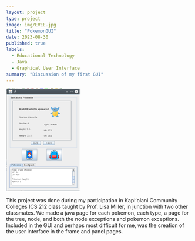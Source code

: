 ```yaml
---
layout: project
type: project
image: img/EVEE.jpg
title: "PokemonGUI"
date: 2023-08-30
published: true
labels:
  - Educational Technology
  - Java
  - Graphical User Interface
summary: "Discussion of my first GUI"
---
```

<div class="text-center">
<img class="img-center" src="../img/pokegui.png">
</div>

This project was done during my participation in Kapiʻolani Community Colleges ICS 212 class taught by Prof. Lisa Miller, in junction with two other classmates. We made a java page for each pokemon, each type, a page for the tree, node, and both the node exceptions and pokemon exceptions. Included in the GUI and perhaps most difficult for me, was the creation of the user interface in the frame and panel pages. 
